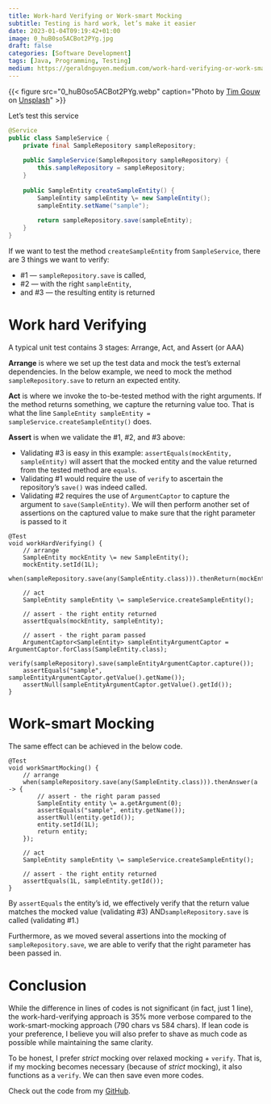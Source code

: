 ```yaml
---
title: Work-hard Verifying or Work-smart Mocking
subtitle: Testing is hard work, let’s make it easier
date: 2023-01-04T09:19:42+01:00
image: 0_huB0so5ACBot2PYg.jpg
draft: false
categories: [Software Development]
tags: [Java, Programming, Testing]
medium: https://geraldnguyen.medium.com/work-hard-verifying-or-work-smart-mocking-9e0c645c839e
---
```


{{< figure src="0_huB0so5ACBot2PYg.webp" caption="Photo by [Tim Gouw](https://unsplash.com/@punttim?utm_source=medium&utm_medium=referral) on [Unsplash](https://unsplash.com/?utm_source=medium&utm_medium=referral)" >}}

Let’s test this service

```java
@Service  
public class SampleService {  
    private final SampleRepository sampleRepository;  
  
    public SampleService(SampleRepository sampleRepository) {  
        this.sampleRepository = sampleRepository;  
    }  
  
    public SampleEntity createSampleEntity() {  
        SampleEntity sampleEntity \= new SampleEntity();  
        sampleEntity.setName("sample");  
  
        return sampleRepository.save(sampleEntity);  
    }  
}
```

If we want to test the method `createSampleEntity` from `SampleService`, there are 3 things we want to verify:

*   #1 — `sampleRepository.save` is called,
*   #2 — with the right `sampleEntity`,
*   and #3 — the resulting entity is returned

# Work hard Verifying

A typical unit test contains 3 stages: Arrange, Act, and Assert (or AAA)

**Arrange** is where we set up the test data and mock the test’s external dependencies. In the below example, we need to mock the method `sampleRepository.save` to return an expected entity.

**Act** is where we invoke the to-be-tested method with the right arguments. If the method returns something, we capture the returning value too. That is what the line `SampleEntity sampleEntity = sampleService.createSampleEntity()` does.

**Assert** is when we validate the #1, #2, and #3 above:

*   Validating #3 is easy in this example: `assertEquals(mockEntity, sampleEntity)` will assert that the mocked entity and the value returned from the tested method are `equals`.
*   Validating #1 would require the use of `verify` to ascertain the repository’s `save()` was indeed called.
*   Validating #2 requires the use of `ArgumentCaptor` to capture the argument to `save(SampleEntity)`. We will then perform another set of assertions on the captured value to make sure that the right parameter is passed to it

```
@Test  
void workHardVerifying() {  
    // arrange  
    SampleEntity mockEntity \= new SampleEntity();  
    mockEntity.setId(1L);  
    when(sampleRepository.save(any(SampleEntity.class))).thenReturn(mockEntity);  
  
    // act  
    SampleEntity sampleEntity \= sampleService.createSampleEntity();  
  
    // assert - the right entity returned  
    assertEquals(mockEntity, sampleEntity);  
      
    // assert - the right param passed  
    ArgumentCaptor<SampleEntity> sampleEntityArgumentCaptor = ArgumentCaptor.forClass(SampleEntity.class);  
    verify(sampleRepository).save(sampleEntityArgumentCaptor.capture());  
    assertEquals("sample", sampleEntityArgumentCaptor.getValue().getName());  
    assertNull(sampleEntityArgumentCaptor.getValue().getId());  
}
```

# Work-smart Mocking

The same effect can be achieved in the below code.

```
@Test  
void workSmartMocking() {  
    // arrange  
    when(sampleRepository.save(any(SampleEntity.class))).thenAnswer(a -> {  
        // assert - the right param passed  
        SampleEntity entity \= a.getArgument(0);  
        assertEquals("sample", entity.getName());  
        assertNull(entity.getId());  
        entity.setId(1L);  
        return entity;  
    });  
  
    // act  
    SampleEntity sampleEntity \= sampleService.createSampleEntity();  
  
    // assert - the right entity returned  
    assertEquals(1L, sampleEntity.getId());  
}
```

By `assertEquals` the entity’s id, we effectively verify that the return value matches the mocked value (validating #3) AND`sampleRepository.save` is called (validating #1.)

Furthermore, as we moved several assertions into the mocking of `sampleRepository.save`, we are able to verify that the right parameter has been passed in.

# Conclusion

While the difference in lines of codes is not significant (in fact, just 1 line), the work-hard-verifying approach is 35% more verbose compared to the work-smart-mocking approach (790 chars vs 584 chars). If lean code is your preference, I believe you will also prefer to shave as much code as possible while maintaining the same clarity.

To be honest, I prefer _strict_ mocking over relaxed mocking + `verify`. That is, if my mocking becomes necessary (because of _strict_ mocking), it also functions as a `verify`. We can then save even more codes.

Check out the code from my [GitHub](https://github.com/geraldnguyen/kitchensink/blob/main/java/src/test/java/example/service/SampleServiceTest.java).